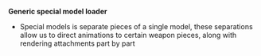 **Generic special model loader**

- Special models is separate pieces of a single model, these separations allow us to direct animations to certain weapon pieces, along with rendering attachments part by part